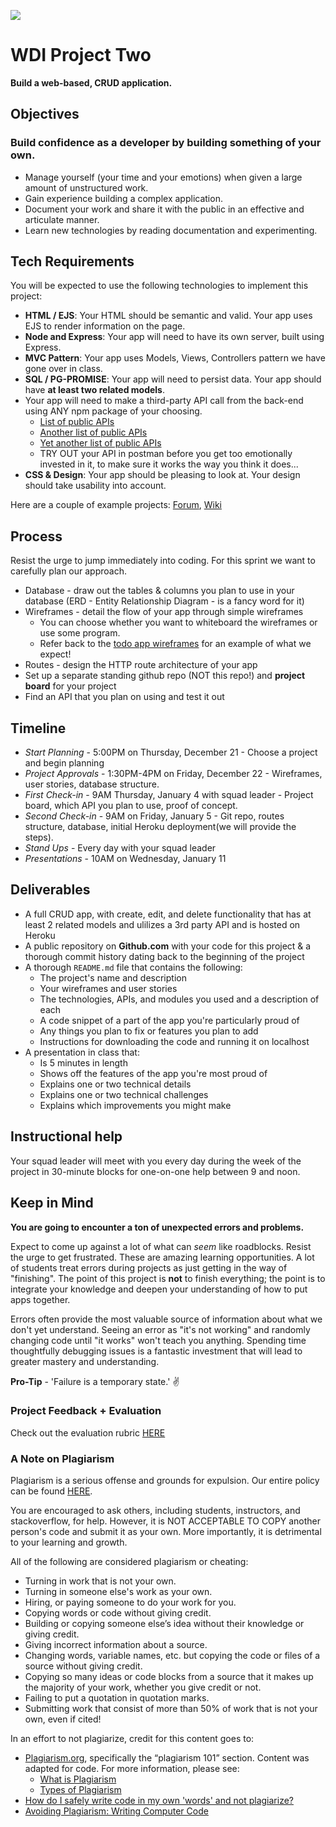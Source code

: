 ![](https://ga-dash.s3.amazonaws.com/production/assets/logo-9f88ae6c9c3871690e33280fcf557f33.png)

# WDI Project Two

**Build a web-based, CRUD application.**

## Objectives

### Build confidence as a developer by building something of your own.

-  Manage yourself (your time and your emotions) when given a large amount of
unstructured work.
-  Gain experience building a complex application.
-  Document your work and share it with the public in an effective and articulate
manner.
-  Learn new technologies by reading documentation and experimenting.

## Tech Requirements

You will be expected to use the following technologies to implement this project:

- **HTML / EJS**: Your HTML should be semantic and valid. Your app uses EJS to render information on the page.
- **Node and Express**: Your app will need to have its own server, built using Express.
- **MVC Pattern**: Your app uses Models, Views, Controllers pattern we have gone over in class.
- **SQL / PG-PROMISE**: Your app will need to persist data. Your app should have **at least two related models**.
- Your app will need to make a third-party API call from the back-end using ANY npm package of your choosing.
    - [List of public APIs](https://github.com/toddmotto/public-apis)
    - [Another list of public APIs](https://github.com/abhishekbanthia/Public-APIs)
    - [Yet another list of public APIs](https://github.com/alexpanov/public-apis)
    - TRY OUT your API in postman before you get too emotionally invested in it, to make sure it works the way you think it does...
- **CSS & Design**: Your app should be pleasing to look at. Your design should take usability into account.

Here are a couple of example projects: [Forum](./helpers/forum.md), [Wiki](./helpers/wiki.md)

## Process

Resist the urge to jump immediately into coding.  For this sprint we want to carefully plan our approach.

- Database - draw out the tables & columns you plan to use in your database (ERD - Entity Relationship Diagram - is a fancy word for it)
- Wireframes - detail the flow of your app through simple wireframes
  * You can choose whether you want to whiteboard the wireframes or use some program.
  * Refer back to the [todo app wireframes](./helpers/wireframes.md) for an example of what we expect!
- Routes - design the HTTP route architecture of your app
- Set up a separate standing github repo (NOT this repo!) and **project board** for your project
- Find an API that you plan on using and test it out

## Timeline

* *Start Planning* - 5:00PM on Thursday, December 21 - Choose a project and begin planning
* *Project Approvals* - 1:30PM-4PM on Friday, December 22 - Wireframes, user stories, database structure.
* *First Check-in* - 9AM Thursday, January 4 with squad leader - Project board, which API you plan to use, proof of concept.
* *Second Check-in* - 9AM on Friday, January 5 - Git repo, routes structure, database, initial Heroku deployment(we will provide the steps).
* *Stand Ups* - Every day with your squad leader
* *Presentations* - 10AM on Wednesday, January 11 

## Deliverables

- A full CRUD app, with create, edit, and delete functionality that has at least 2 related models and ulilizes a 3rd party API and is hosted on Heroku
- A public repository on **Github.com** with your code for this project & a thorough commit history dating back to the beginning of the project
- A thorough `README.md` file that contains the following:
    - The project's name and description
    - Your wireframes and user stories
    - The technologies, APIs, and modules you used and a description of each
    - A code snippet of a part of the app you're particularly proud of
    - Any things you plan to fix or features you plan to add
    - Instructions for downloading the code and running it on localhost
- A presentation in class that:
    - Is 5 minutes in length
    - Shows off the features of the app you're most proud of
    - Explains one or two technical details
    - Explains one or two technical challenges
    - Explains which improvements you might make


## Instructional help
Your squad leader will meet with you every day during the week of the project in 30-minute blocks for one-on-one help between 9 and noon.

## Keep in Mind

**You are going to encounter a ton of unexpected errors and problems.**

Expect to come up against a lot of what can *seem* like roadblocks. Resist the urge to get frustrated. These are amazing learning opportunities. A lot of students treat errors during projects as just getting in the way of "finishing". The point of this project is **not** to finish everything; the point is to integrate your knowledge and deepen your understanding of how to put apps together.

Errors often provide the most valuable source of information about what we don't yet understand. Seeing an error as "it's not working" and randomly changing code until "it works" won't teach you anything. Spending time thoughtfully debugging issues is a fantastic investment that will lead to greater mastery and understanding.

**Pro-Tip** - 'Failure is a temporary state.' :v:

### Project Feedback + Evaluation

Check out the evaluation rubric [HERE](./helpers/project-evaluation.md)


### A Note on Plagiarism

Plagiarism is a serious offense and grounds for expulsion. Our entire policy can be found [HERE](./helpers/plagiarism-policy.md).

You are encouraged to ask others, including students, instructors, and stackoverflow, for help. However, it is NOT ACCEPTABLE TO COPY another person's code and submit it as your own. More importantly, it is detrimental to your learning and growth.

All of the following are considered plagiarism or cheating:
* Turning in work that is not your own.
* Turning in someone else's work as your own.
* Hiring, or paying someone to do your work for you.
* Copying words or code without giving credit.
* Building or copying someone else’s idea without their knowledge or giving credit.
* Giving incorrect information about a source.
* Changing words, variable names, etc. but copying the code or files of a source without giving credit.
* Copying so many ideas or code blocks from a source that it makes up the majority of your work, whether you give credit or not.
* Failing to put a quotation in quotation marks.
* Submitting work that consist of more than 50% of work that is not your own, even if cited!

In an effort to not plagiarize, credit for this content goes to:
* [Plagiarism.org](http://plagiarism.org/), specifically the “plagiarism 101” section.  Content was adapted for code.  For more information, please see:
  * [What is Plagiarism](http://www.plagiarism.org/plagiarism-101/what-is-plagiarism)
  * [Types of Plagiarism](http://www.plagiarism.org/plagiarism-101/types-of-plagiarism)
* [How do I safely write code in my own 'words' and not plagiarize?](http://programmers.stackexchange.com/questions/80167/how-do-i-safely-write-code-in-my-own-words-and-not-plagiarize)
* [Avoiding Plagiarism:  Writing Computer Code](http://www.upenn.edu/academicintegrity/ai_computercode.html)

<!-- Links -->

[forum]: forum.md
[wiki]: wiki.md
[erd]: http://en.wikipedia.org/wiki/Entity%E2%80%93relationship_model
